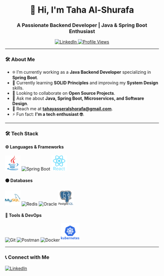 <h1 align="center">👋 Hi, I'm Taha Al-Shurafa</h1>
<h3 align="center">A Passionate Backend Developer | Java & Spring Boot Enthusiast</h3>

<div align="center">
  <a href="https://www.linkedin.com/in/taha-al-shorafa-82676018a/">
    <img src="https://img.shields.io/static/v1?logo=linkedin&style=flat-square&color=0072b1&label=LinkedIn&message=Connect" alt="LinkedIn" />
  </a>
  <a href="https://github.com/Dev-Taha">
    <img src="https://komarev.com/ghpvc/?username=Dev-Taha&label=Profile%20views&color=0e75b6&style=flat" alt="Profile Views" />
  </a>
</div>

---

### 🛠 About Me
- 🔯 I’m currently working as a **Java Backend Developer** specializing in **Spring Boot**.
- 🌱 Currently learning **SOLID Principles** and improving my **System Design** skills.
- 👯 Looking to collaborate on **Open Source Projects**.
- 💬 Ask me about **Java, Spring Boot, Microservices, and Software Design**.
- 📧 Reach me at **tahayasseralshorafa@gmail.com**.
- ⚡ Fun fact: **I'm a tech enthusiast 🤓**.

---

### 🛠 Tech Stack  
#### ⚙️ Languages & Frameworks  
<p>
  <img src="https://raw.githubusercontent.com/devicons/devicon/master/icons/java/java-original.svg" alt="Java" width="50" height="50"/>
  <img src="https://th.bing.com/th/id/R.a2fba6cd8edbc0edb23b51490d3e45fe?rik=l9c%2bSeOGbtwFIQ&riu=http%3a%2f%2faddonwebsolutions.com%2fwp-content%2fuploads%2f2018%2f11%2fspring.png&ehk=6WT5U918hMOgjoimRUxQ%2bWtt5la9WkU6cfRVXHxAjo0%3d&risl=&pid=ImgRaw&r=0" alt="Spring Boot" width="50" height="50"/>
  <img src="https://raw.githubusercontent.com/devicons/devicon/master/icons/react/react-original-wordmark.svg" alt="ReactJS" width="50" height="50"/>
</p>

#### 🟤 Databases  
<p>
  <img src="https://raw.githubusercontent.com/devicons/devicon/master/icons/mysql/mysql-original-wordmark.svg" alt="MySQL" width="50" height="50"/>
  <img src="https://redis.com/wp-content/themes/wpx/assets/images/logo-redis.svg?auto=webp&quality=85,75&width=120" alt="Redis" width="50" height="50"/>
  <img src="https://th.bing.com/th/id/R.202b73754731bf9cae390c5e38213ec1?rik=aPAp%2f8ElghwhCQ&pid=ImgRaw&r=0" alt="Oracle" width="50" height="50"/>
  <img src="https://raw.githubusercontent.com/devicons/devicon/master/icons/postgresql/postgresql-original-wordmark.svg" alt="PostgreSQL" width="50" height="50"/>
</p>

#### 🚀 Tools & DevOps  
<p>
  <img src="https://www.vectorlogo.zone/logos/git-scm/git-scm-icon.svg" alt="Git" width="50" height="50"/>
  <img src="https://www.vectorlogo.zone/logos/getpostman/getpostman-icon.svg" alt="Postman" width="50" height="50"/>
  <img src="https://voncasa.de/wp-content/uploads/bb-plugin/cache/docker-circle.png" alt="Docker" width="60" height="60"/>
  <img src="https://raw.githubusercontent.com/devicons/devicon/master/icons/kubernetes/kubernetes-plain-wordmark.svg" alt="Kubernetes" width="60" height="60"/>
</p>

---

### 📞 Connect with Me  
<a href="https://www.linkedin.com/in/taha-al-shorafa-82676018a" target="_blank">
  <img align="center" src="https://raw.githubusercontent.com/rahuldkjain/github-profile-readme-generator/master/src/images/icons/Social/linked-in-alt.svg" alt="LinkedIn" height="30" width="40" />
</a>
